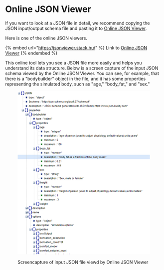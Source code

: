 # Online JSON Viewer

If you want to look at a JSON file in detail, we recommend copying the JSON input/output schema file and pasting it to [Online JSON Viewer](https://jsonviewer.stack.hu/).&#x20;

Here is one of the online JSON viewers.&#x20;

{% embed url="https://jsonviewer.stack.hu/" %}
Link to [Online JSON Viewer](https://jsonviewer.stack.hu/)
{% endembed %}

This online tool lets you see a JSON file more easily and helps you understand its data structure. Below is a screen capture of the input JSON schema viewed by the Online JSON Viewer. You can see, for example, that there is a "bodybuilder" object in the file, and it has some properties representing the simulated body, such as "age," "body\_fat," and "sex."&#x20;

<figure><img src="../.gitbook/assets/image (34).png" alt=""><figcaption><p>Screencapture of input JSON file viewd by Online JSON Viewer</p></figcaption></figure>



